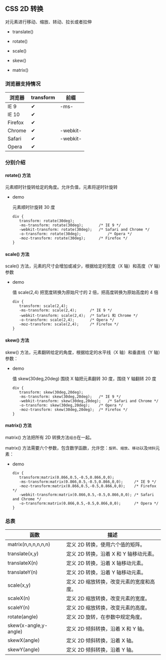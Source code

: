 
## CSS 2D 转换
 
 对元素进行移动、缩放、转动、拉长或者拉伸
 
 - translate()
 
 - rotate()
 
 - scale()
 
 - skew()
 
 - matrix()
 
### 浏览器支持情况
 
 浏览器             | transform    |   前缀
 ------------------|-------------|-----------|
 IE 9              |     ✔      |     -ms-  |        
 IE 10             |     ✔      |           | 
 Firefox           |     ✔      |           |       
 Chrome            |     ✔      |  -webkit- |        
 Safari            |     ✔      |  -webkit- |     
 Opera             |     ✔      |           |  
 
### 分别介绍
 
#### rotate() 方法
 
   元素顺时针旋转给定的角度。允许负值，元素将逆时针旋转
   
   - demo 
   
     元素顺时针旋转 30 度
   
         div {
            transform: rotate(30deg);
            -ms-transform: rotate(30deg);		/* IE 9 */
            -webkit-transform: rotate(30deg);	/* Safari and Chrome */
            -o-transform: rotate(30deg);		    /* Opera */
            -moz-transform: rotate(30deg);		/* Firefox */
         }
 
         
#### scale() 方法
 
   scale() 方法，元素的尺寸会增加或减少，根据给定的宽度（X 轴）和高度（Y 轴）参数
   
   - demo 
   
     值 scale(2,4) 把宽度转换为原始尺寸的 2 倍，把高度转换为原始高度的 4 倍
   
         div {
            transform: scale(2,4);
            -ms-transform: scale(2,4);	    /* IE 9 */
            -webkit-transform: scale(2,4);	/* Safari 和 Chrome */
            -o-transform: scale(2,4);	    /* Opera */
            -moz-transform: scale(2,4);	    /* Firefox */
         }
 
#### skew() 方法
 
   skew() 方法，元素翻转给定的角度，根据给定的水平线（X 轴）和垂直线（Y 轴）参数：
   
   - demo 
   
     值 skew(30deg,20deg) 围绕 X 轴把元素翻转 30 度，围绕 Y 轴翻转 20 度
   
         div {
            transform: skew(30deg,20deg);
            -ms-transform: skew(30deg,20deg);	/* IE 9 */
            -webkit-transform: skew(30deg,20deg);	/* Safari and Chrome */
            -o-transform: skew(30deg,20deg);	/* Opera */
            -moz-transform: skew(30deg,20deg);	/* Firefox */
         }
 
           
#### matrix() 方法
 
   matrix() 方法把所有 2D 转换方法`组合`在一起。
   
   matrix() 方法需要六个参数，包含数学函数，允许您：`旋转`、`缩放`、`移动`以及`倾斜`元素：
   
   - demo 
   
         div {
            transform:matrix(0.866,0.5,-0.5,0.866,0,0);
            -ms-transform:matrix(0.866,0.5,-0.5,0.866,0,0);		/* IE 9 */
            -moz-transform:matrix(0.866,0.5,-0.5,0.866,0,0);	/* Firefox */
            -webkit-transform:matrix(0.866,0.5,-0.5,0.866,0,0);	/* Safari and Chrome */
            -o-transform:matrix(0.866,0.5,-0.5,0.866,0,0);		/* Opera */
         }
         
### 总表         
 
 函数	|描述
 -------|---------------------------------------------
 matrix(n,n,n,n,n,n)	|定义 2D 转换，使用六个值的矩阵。
 translate(x,y)	        |定义 2D 转换，沿着 X 和 Y 轴移动元素。
 translateX(n)	        |定义 2D 转换，沿着 X 轴移动元素。
 translateY(n)	        |定义 2D 转换，沿着 Y 轴移动元素。
 scale(x,y)	            |定义 2D 缩放转换，改变元素的宽度和高度。
 scaleX(n)	            |定义 2D 缩放转换，改变元素的宽度。
 scaleY(n)	            |定义 2D 缩放转换，改变元素的高度。
 rotate(angle)	        |定义 2D 旋转，在参数中规定角度。
 skew(x-angle,y-angle)	|定义 2D 倾斜转换，沿着 X 和 Y 轴。
 skewX(angle)	        |定义 2D 倾斜转换，沿着 X 轴。
 skewY(angle)	        |定义 2D 倾斜转换，沿着 Y 轴。
